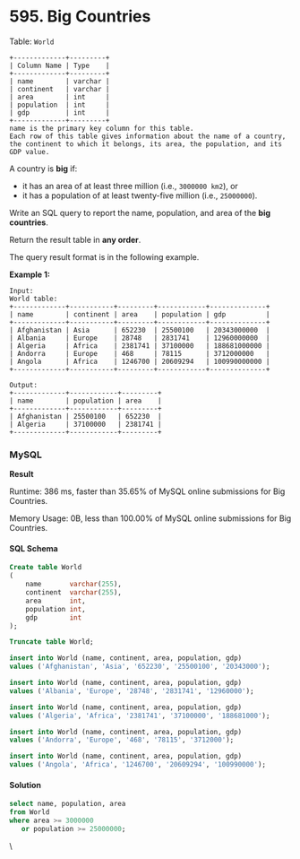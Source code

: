 # 595. Big Countries

Table: `World`

```
+-------------+---------+
| Column Name | Type    |
+-------------+---------+
| name        | varchar |
| continent   | varchar |
| area        | int     |
| population  | int     |
| gdp         | int     |
+-------------+---------+
name is the primary key column for this table.
Each row of this table gives information about the name of a country, the continent to which it belongs, its area, the population, and its GDP value.
```

A country is **big** if:

* it has an area of at least three million (i.e., `3000000 km2`), or
* it has a population of at least twenty-five million (i.e., `25000000`).

Write an SQL query to report the name, population, and area of the **big countries**.

Return the result table in **any order**.

The query result format is in the following example.

**Example 1:**

```
Input: 
World table:
+-------------+-----------+---------+------------+--------------+
| name        | continent | area    | population | gdp          |
+-------------+-----------+---------+------------+--------------+
| Afghanistan | Asia      | 652230  | 25500100   | 20343000000  |
| Albania     | Europe    | 28748   | 2831741    | 12960000000  |
| Algeria     | Africa    | 2381741 | 37100000   | 188681000000 |
| Andorra     | Europe    | 468     | 78115      | 3712000000   |
| Angola      | Africa    | 1246700 | 20609294   | 100990000000 |
+-------------+-----------+---------+------------+--------------+

Output:
+-------------+------------+---------+
| name        | population | area    |
+-------------+------------+---------+
| Afghanistan | 25500100   | 652230  |
| Algeria     | 37100000   | 2381741 |
+-------------+------------+---------+
```

### MySQL <a href="#javascript" id="javascript"></a>

**Result**

Runtime: 386 ms, faster than 35.65% of MySQL online submissions for Big Countries.

Memory Usage: 0B, less than 100.00% of MySQL online submissions for Big Countries.

#### SQL Schema

```sql
Create table World
(
    name       varchar(255),
    continent  varchar(255),
    area       int,
    population int,
    gdp        int
);

Truncate table World;

insert into World (name, continent, area, population, gdp)
values ('Afghanistan', 'Asia', '652230', '25500100', '20343000');

insert into World (name, continent, area, population, gdp)
values ('Albania', 'Europe', '28748', '2831741', '12960000');

insert into World (name, continent, area, population, gdp)
values ('Algeria', 'Africa', '2381741', '37100000', '188681000');

insert into World (name, continent, area, population, gdp)
values ('Andorra', 'Europe', '468', '78115', '3712000');

insert into World (name, continent, area, population, gdp)
values ('Angola', 'Africa', '1246700', '20609294', '100990000');
```

#### Solution <a href="#javascript" id="javascript"></a>

```sql
select name, population, area
from World
where area >= 3000000
   or population >= 25000000;
```

\
